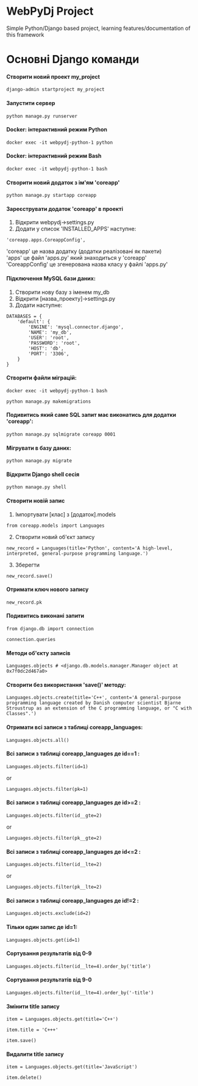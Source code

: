 # WebPyDj Project
Simple Python/Django based project, learning features/documentation of this framework


# Основні Django команди
#### Створити новий проект my_project
```
django-admin startproject my_project
```

#### Запустити сервер
```
python manage.py runserver
```

#### Docker: інтерактивний режим Python
```
docker exec -it webpydj-python-1 python  
```
#### Docker: інтерактивний режим Bash
```
docker exec -it webpydj-python-1 bash    
```

#### Створити новий додаток з ім'ям 'coreapp'
```
python manage.py startapp coreapp
```

#### Зареєструвати додаток 'coreapp' в проекті
1. Відкрити webpydj->settings.py  
2. Додати у список 'INSTALLED_APPS' наступне:  
```
'coreapp.apps.CoreappConfig',
```
'coreapp' це назва додатку (додатки реалізовані як пакети)  
'apps' це файл 'apps.py' який знаходиться у 'coreapp'  
'CoreappConfig' це згенерована назва класу у файлі 'apps.py'  

#### Підключення MySQL бази даних:  
1. Створити нову базу з іменем my_db  
2. Відкрити [назва_проекту]->settings.py  
3. Додати наступне:  
```
DATABASES = {
    'default': {
        'ENGINE': 'mysql.connector.django', 
        'NAME': 'my_db',
        'USER': 'root',
        'PASSWORD': 'root',
        'HOST': 'db',
        'PORT': '3306',
    }
}
```

#### Створити файли міграцій:
```
docker exec -it webpydj-python-1 bash    
```
```
python manage.py makemigrations  
``` 
#### Подивитись який саме SQL запит має виконатись для додатки 'coreapp':
```
python manage.py sqlmigrate coreapp 0001
```

#### Мігрувати в базу даних:
```
python manage.py migrate
```
#### Відкрити Django shell сесія
```
python manage.py shell
```
#### Створити новій запис
1. Імпортувати [клас] з [додаток].models  
```
from coreapp.models import Languages
```
2. Створити новий об'єкт запису  
```
new_record = Languages(title='Python', content='A high-level, interpreted, general-purpose programming language.')
```
3. Зберегти    
```
new_record.save()
```
#### Отримати ключ нового запису  
```
new_record.pk
```
#### Подивитись виконані запити  
```
from django.db import connection
```
```
connection.queries
```
#### Методи об'єкту записів 
```
Languages.objects # <django.db.models.manager.Manager object at 0x7f0dc2d467a0>
```
#### Створити без використання 'save()' методу: 
```
Languages.objects.create(title='C++', content='A general-purpose programming language created by Danish computer scientist Bjarne Stroustrup as an extension of the C programming language, or "C with Classes".')
```
#### Отримати всі записи з таблиці coreapp_languages:
```
Languages.objects.all()
```
#### Всі записи з таблиці coreapp_languages де  id==1 :
```
Languages.objects.filter(id=1)
```
or  
```
Languages.objects.filter(pk=1)
```
#### Всі записи з таблиці coreapp_languages де id>=2 :
```
Languages.objects.filter(id__gte=2)
```
or  
```
Languages.objects.filter(pk__gte=2)
```
#### Всі записи з таблиці coreapp_languages де id<=2 :
```
Languages.objects.filter(id__lte=2)
```
or  
```
Languages.objects.filter(pk__lte=2)
```
#### Всі записи з таблиці coreapp_languages де id!=2 :
```
Languages.objects.exclude(id=2)
```
#### Тільки один запис де  id=1:
```
Languages.objects.get(id=1)
```
#### Сортування результатів від 0-9
```
Languages.objects.filter(id__lte=4).order_by('title')
```
#### Сортування результатів від 9-0
```
Languages.objects.filter(id__lte=4).order_by('-title')
```

#### Змінити title запису
```
item = Languages.objects.get(title='C++')
```
```
item.title = 'C+++'
```
```
item.save()
```
#### Видалити title запису
```
item = Languages.objects.get(title='JavaScript')
```
```
item.delete()
```
